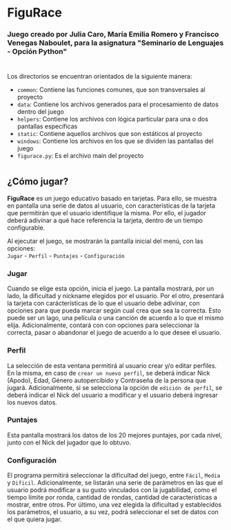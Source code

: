 # FiguRace

### Juego creado por Julia Caro, María Emilia Romero y Francisco Venegas Naboulet, para la asignatura "Seminario de Lenguajes - Opción Python"

#

Los directorios se encuentran orientados de la siguiente manera:

* `common`: Contiene las funciones comunes, que son transversales al proyecto
* `data`: Contiene los archivos generados para el procesamiento de datos dentro del juego
* `helpers`: Contiene los archivos con lógica particular para una o dos pantallas específicas
* `static`: Contiene aquellos archivos que son estáticos al proyecto
* `windows`: Contiene los archivos en los que se dividen las pantallas del juego
* `figurace.py`: Es el archivo main del proyecto

#

## ¿Cómo jugar?

**FiguRace** es un juego educativo basado en tarjetas. Para ello, se muestra en pantalla una serie de datos al usuario, con características de la tarjeta que permitirán que el usuario identifique la misma. Por ello, el jugador deberá adivinar a qué hace referencia la tarjeta, dentro de un tiempo configurable. 

Al ejecutar el juego, se mostrarán la pantalla inicial del menú, con las opciones:  
`Jugar` - `Perfil` - `Puntajes` - `Configuración`

### Jugar

Cuando se elige esta opción, inicia el juego. La pantalla mostrará, por un lado, la dificultad y nickname elegidos por el usuario. 
Por el otro, presentará la tarjeta con carácterísticas de lo que el usuario debe adivinar, con opciones para que pueda marcar según cual crea que sea la correcta. Esto puede ser un lago, una película o una canción de acuerdo a lo que el mismo elija.
Adicionalmente, contará con con opciones para seleccionar la correcta, pasar o abandonar el juego de acuerdo a lo que desee el usuario.  

### Perfil

La selección de esta ventana permitirá al usuario crear y/o editar perfiles. En la misma, en caso de `crear un nuevo perfil`, se deberá indicar Nick (Apodo), Edad, Género autopercibido y Contraseña de la persona que jugará. Adicionalmente, si se selecciona la opción de `edición de perfil`, se deberá indicar el Nick del usuario a modificar y el usuario deberá ingresar los nuevos datos.  

### Puntajes

Esta pantalla mostrará los datos de los 20 mejores puntajes, por cada nivel, junto con el Nick del jugador que lo obtuvo.  

### Configuración

El programa permitirá seleccionar la dificultad del juego, entre `Fácil`, `Media` y `Dificil`. Adicionalmente, se listarán una serie de parámetros en las que el usuario podrá modificar a su gusto vinculados con la jugabilidad, como el tiempo límite por ronda, cantidad de rondas, cantidad de características a mostrar, entre otros.
Por último, una vez elegida la dificultad y establecidos los parámetros, el usuario, a su vez, podrá seleccionar el set de datos con el que quiera jugar.  

#